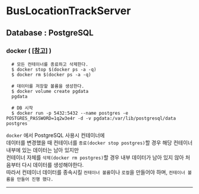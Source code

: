 # BusLocationTrackServer
## Database : PostgreSQL
### docker ( <a href="https://judo0179.tistory.com/96" target="_blank">[참고]</a> )



```
  # 모든 컨테이너를 종료하고 삭제한다. 
  $ docker stop $(docker ps -a -q)
  $ docker rm $(docker ps -a -q)
  
  # 데이터를 저장할 볼륨을 생성한다. 
  $ docker volume create pgdata 
  pgdata
  
  # DB 시작
  $ docker run -p 5432:5432 --name postgres -e POSTGRES_PASSWORD=1q2w3e4r -d -v pgdata:/var/lib/postgresql/data postgres
```

`docker` 에서 PostgreSQL 사용시 컨테이너에  
데이터를 변경했을 때 컨테이너를 `종료(docker stop postgres)`할 경우 해당 컨테이너 내부에 있는 데이터는 남아 있지만  
컨테이너 자체를 `삭제(docker rm postgres)`할 경우 내부 데이터가 남아 있지 않아 처음부터 다시 데이터를 생성해야한다.  
따라서 컨테이너 데이터를 종속시킬 `컨테이너 볼륨`이나 `로컬`을 만들어야 하며, `컨테이너 볼륨을 만들어 진행 했다.`

*****

